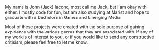 My name is John (Jack) Iacono, most call me Jack, but I am okay with either. I mostly code for fun, but am also studying at Marist and hope to graduate with a Bachelors in Games and Emerging Media

Most of these projects were created with the sole purpose of gaining expirience with the various genres that they are associated with. If any of my work is of interest to you, or if you would like to send any constructive critisism, please feel free to let me know.

<!---
Jack-Iacono/Jack-Iacono is a ✨ special ✨ repository because its `README.md` (this file) appears on your GitHub profile.
You can click the Preview link to take a look at your changes.
--->
